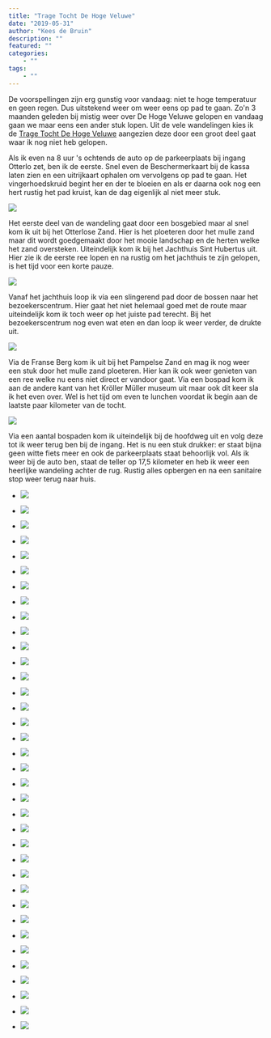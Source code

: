 ```yaml
---
title: "Trage Tocht De Hoge Veluwe"
date: "2019-05-31"
author: "Kees de Bruin"
description: ""
featured: ""
categories:
    - ""
tags:
    - ""
---
```


De voorspellingen zijn erg gunstig voor vandaag: niet te hoge temperatuur en geen regen. Dus uitstekend weer om weer eens op pad te gaan. Zo'n 3 maanden geleden bij mistig weer over De Hoge Veluwe gelopen en vandaag gaan we maar eens een ander stuk lopen. Uit de vele wandelingen kies ik de [Trage Tocht De Hoge Veluwe](https://www.wandelzoekpagina.nl/wandeling/trage-tocht-de-hoge-veluwe/14082/) aangezien deze door een groot deel gaat waar ik nog niet heb gelopen.

Als ik even na 8 uur 's ochtends de auto op de parkeerplaats bij ingang Otterlo zet, ben ik de eerste. Snel even de Beschermerkaart bij de kassa laten zien en een uitrijkaart ophalen om vervolgens op pad te gaan. Het vingerhoedskruid begint her en der te bloeien en als er daarna ook nog een hert rustig het pad kruist, kan de dag eigenlijk al niet meer stuk.

![](https://www.halfje-bruin.nl/app/uploads/2019/05/20190531-hoge-veluwe-0003-1.jpg)

Het eerste deel van de wandeling gaat door een bosgebied maar al snel kom ik uit bij het Otterlose Zand. Hier is het ploeteren door het mulle zand maar dit wordt goedgemaakt door het mooie landschap en de herten welke het zand oversteken. Uiteindelijk kom ik bij het Jachthuis Sint Hubertus uit. Hier zie ik de eerste ree lopen en na rustig om het jachthuis te zijn gelopen, is het tijd voor een korte pauze.

![](https://www.halfje-bruin.nl/app/uploads/2019/05/20190531-hoge-veluwe-0013-1.jpg)

Vanaf het jachthuis loop ik via een slingerend pad door de bossen naar het bezoekerscentrum. Hier gaat het niet helemaal goed met de route maar uiteindelijk kom ik toch weer op het juiste pad terecht. Bij het bezoekerscentrum nog even wat eten en dan loop ik weer verder, de drukte uit.

![](https://www.halfje-bruin.nl/app/uploads/2019/05/20190531-hoge-veluwe-0077-1.jpg)

Via de Franse Berg kom ik uit bij het Pampelse Zand en mag ik nog weer een stuk door het mulle zand ploeteren. Hier kan ik ook weer genieten van een ree welke nu eens niet direct er vandoor gaat. Via een bospad kom ik aan de andere kant van het Kröller Müller museum uit maar ook dit keer sla ik het even over. Wel is het tijd om even te lunchen voordat ik begin aan de laatste paar kilometer van de tocht.

![](https://www.halfje-bruin.nl/app/uploads/2019/05/20190531-hoge-veluwe-0097-1.jpg)

Via een aantal bospaden kom ik uiteindelijk bij de hoofdweg uit en volg deze tot ik weer terug ben bij de ingang. Het is nu een stuk drukker: er staat bijna geen witte fiets meer en ook de parkeerplaats staat behoorlijk vol. Als ik weer bij de auto ben, staat de teller op 17,5 kilometer en heb ik weer een heerlijke wandeling achter de rug. Rustig alles opbergen en na een sanitaire stop weer terug naar huis.

- ![](https://www.halfje-bruin.nl/app/uploads/2019/05/20190531-hoge-veluwe-0003-1.jpg)
    
- ![](https://www.halfje-bruin.nl/app/uploads/2019/05/20190531-hoge-veluwe-0005-1.jpg)
    
- ![](https://www.halfje-bruin.nl/app/uploads/2019/05/20190531-hoge-veluwe-0009-1.jpg)
    
- ![](https://www.halfje-bruin.nl/app/uploads/2019/05/20190531-hoge-veluwe-0013-1.jpg)
    
- ![](https://www.halfje-bruin.nl/app/uploads/2019/05/20190531-hoge-veluwe-0015-1.jpg)
    
- ![](https://www.halfje-bruin.nl/app/uploads/2019/05/20190531-hoge-veluwe-0016-1.jpg)
    
- ![](https://www.halfje-bruin.nl/app/uploads/2019/05/20190531-hoge-veluwe-0022-1.jpg)
    
- ![](https://www.halfje-bruin.nl/app/uploads/2019/05/20190531-hoge-veluwe-0023-1.jpg)
    
- ![](https://www.halfje-bruin.nl/app/uploads/2019/05/20190531-hoge-veluwe-0029-1.jpg)
    
- ![](https://www.halfje-bruin.nl/app/uploads/2019/05/20190531-hoge-veluwe-0033-1.jpg)
    
- ![](https://www.halfje-bruin.nl/app/uploads/2019/05/20190531-hoge-veluwe-0046-1.jpg)
    
- ![](https://www.halfje-bruin.nl/app/uploads/2019/05/20190531-hoge-veluwe-0048-1.jpg)
    
- ![](https://www.halfje-bruin.nl/app/uploads/2019/05/20190531-hoge-veluwe-0051-1.jpg)
    
- ![](https://www.halfje-bruin.nl/app/uploads/2019/05/20190531-hoge-veluwe-0054-1.jpg)
    
- ![](https://www.halfje-bruin.nl/app/uploads/2019/05/20190531-hoge-veluwe-0057-1.jpg)
    
- ![](https://www.halfje-bruin.nl/app/uploads/2019/05/20190531-hoge-veluwe-0062-1.jpg)
    
- ![](https://www.halfje-bruin.nl/app/uploads/2019/05/20190531-hoge-veluwe-0064-1.jpg)
    
- ![](https://www.halfje-bruin.nl/app/uploads/2019/05/20190531-hoge-veluwe-0066-1.jpg)
    
- ![](https://www.halfje-bruin.nl/app/uploads/2019/05/20190531-hoge-veluwe-0067-1.jpg)
    
- ![](https://www.halfje-bruin.nl/app/uploads/2019/05/20190531-hoge-veluwe-0072-1.jpg)
    
- ![](https://www.halfje-bruin.nl/app/uploads/2019/05/20190531-hoge-veluwe-0073-1.jpg)
    
- ![](https://www.halfje-bruin.nl/app/uploads/2019/05/20190531-hoge-veluwe-0075-1.jpg)
    
- ![](https://www.halfje-bruin.nl/app/uploads/2019/05/20190531-hoge-veluwe-0077-1.jpg)
    
- ![](https://www.halfje-bruin.nl/app/uploads/2019/05/20190531-hoge-veluwe-0080-1.jpg)
    
- ![](https://www.halfje-bruin.nl/app/uploads/2019/05/20190531-hoge-veluwe-0085-1.jpg)
    
- ![](https://www.halfje-bruin.nl/app/uploads/2019/05/20190531-hoge-veluwe-0087-1.jpg)
    
- ![](https://www.halfje-bruin.nl/app/uploads/2019/05/20190531-hoge-veluwe-0088-1.jpg)
    
- ![](https://www.halfje-bruin.nl/app/uploads/2019/05/20190531-hoge-veluwe-0089-1.jpg)
    
- ![](https://www.halfje-bruin.nl/app/uploads/2019/05/20190531-hoge-veluwe-0097-1.jpg)
    
- ![](https://www.halfje-bruin.nl/app/uploads/2019/05/20190531-hoge-veluwe-0102-1.jpg)
    
- ![](https://www.halfje-bruin.nl/app/uploads/2019/05/20190531-hoge-veluwe-0104-1.jpg)
    
- ![](https://www.halfje-bruin.nl/app/uploads/2019/05/20190531-hoge-veluwe-0106-1.jpg)
    
- ![](https://www.halfje-bruin.nl/app/uploads/2019/05/20190531-hoge-veluwe-0110-1.jpg)
    
- ![](https://www.halfje-bruin.nl/app/uploads/2019/05/20190531-hoge-veluwe-0112-1.jpg)
    
- ![](https://www.halfje-bruin.nl/app/uploads/2019/05/20190531-hoge-veluwe-0113-1.jpg)
    
- ![](https://www.halfje-bruin.nl/app/uploads/2019/05/20190531-hoge-veluwe-0114-1.jpg)
